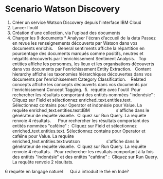 # Scenario Watson Discovery

1. Créer un service Watson Discovery depuis l'interface IBM Cloud
2. Lancer l'outil
3. Création d'une collection, via l'upload des documents
4. Charger les 9 documents
° Analyser l'écran d'accueil de la data
Passez en revue les renseignements découverts par Watson dans vos documents enrichis. 
  General sentiments affiche la répartition en pourcentage des documents marqués comme positifs, neutres et négatifs découverts par l'enrichissement Sentiment Analysis. 
 Top entities affiche les personnes, les lieux et les organisations découverts dans vos documents par l'enrichissement Entity Extraction. 
 Content hierarchy affiche les taxonomies hiérarchiques découvertes dans vos documents par l'enrichissement Category Classification. 
  Related concepts affiche les concepts découverts dans vos documents par l'enrichissement Concept Tagging. 
5.  requête avec l'outil
 Pour rechercher les résultats comportant des entités nommées "indonésie" :  Cliquez sur Field et sélectionnez enriched_text.entities.text. Sélectionnez contains pour Operator et indonésie pour Value. La requête enriched_text.entities.text:IBM                      s'affiche dans le générateur de requête visuelle.
 Cliquez sur Run Query. La requête renvoie 4 résultats. 
  
 Pour rechercher les résultats comportant des entités nommées "caféine" :  Cliquez sur Field et sélectionnez enriched_text.entities.text. Sélectionnez contains pour Operator et caféine pour Value. La requête enriched_text.entities.text:watson                      s'affiche dans le générateur de requête visuelle.
 Cliquez sur Run Query. La requête renvoie 4 résultats. 
 Pour rechercher les résultats comportant à la fois des entités "indonésie" et des entités "caféine" :  Cliquez sur Run Query. La requête renvoie 2 résultats.

6 requête en langage naturel 
    Qui a introduit le thé en Inde?